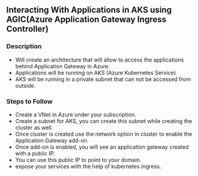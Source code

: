 ## Interacting With Applications in AKS using AGIC(Azure Application Gateway Ingress Controller)

### Description

- Will create an architecture that will allow to access the applications 
  behind Application Gateway in Azure.
- Applications will be running on AKS (Azure Kubernetes Service)
- AKS will be running in a private subnet that can not be accessed from outside.

### Steps to Follow

- Create a VNet in Azure under your subscription.
- Create a subnet for AKS, you can create this subnet while creating the
  cluster as well.
- Once cluster is created use the network option in cluster to enable the
  Application Gateway add-on.
- Once add-on is enabled, you will see an application gateway created with a public IP.
- You can use this public IP to point to your domain.
- expose your services with the help of kubernetes ingress.
